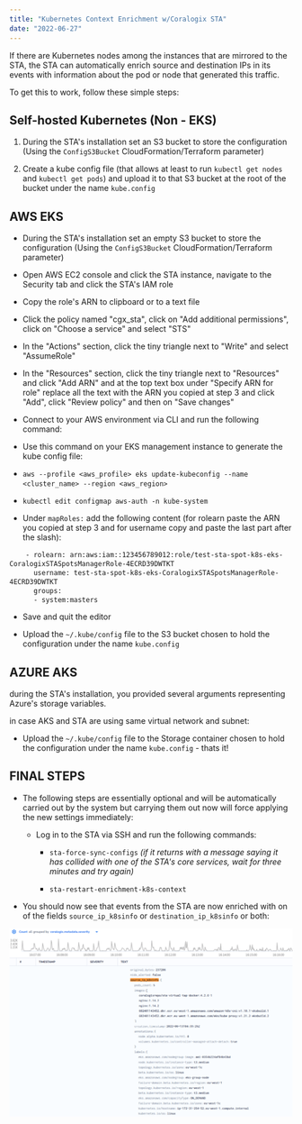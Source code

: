 ```yaml
---
title: "Kubernetes Context Enrichment w/Coralogix STA"
date: "2022-06-27"
---
```


If there are Kubernetes nodes among the instances that are mirrored to the STA, the STA can automatically enrich source and destination IPs in its events with information about the pod or node that generated this traffic.

To get this to work, follow these simple steps:

## Self-hosted Kubernetes (Non - EKS)

1. During the STA's installation set an S3 bucket to store the configuration (Using the `ConfigS3Bucket` CloudFormation/Terraform parameter)

3. Create a kube config file (that allows at least to run `kubectl get nodes` and `kubectl get pods`) and upload it to that S3 bucket at the root of the bucket under the name `kube.config`

## AWS EKS

- During the STA's installation set an empty S3 bucket to store the configuration (Using the `ConfigS3Bucket` CloudFormation/Terraform parameter)

- Open AWS EC2 console and click the STA instance, navigate to the Security tab and click the STA's IAM role

- Copy the role's ARN to clipboard or to a text file

- Click the policy named "cgx\_sta", click on "Add additional permissions", click on "Choose a service" and select "STS"

- In the "Actions" section, click the tiny triangle next to "Write" and select "AssumeRole"

- In the "Resources" section, click the tiny triangle next to "Resources" and click "Add ARN" and at the top text box under "Specify ARN for role" replace all the text with the ARN you copied at step 3 and click "Add", click "Review policy" and then on "Save changes"

- Connect to your AWS environment via CLI and run the following command:

- Use this command on your EKS management instance to generate the kube config file:

- `aws --profile <aws_profile> eks update-kubeconfig --name <cluster_name> --region <aws_region>`

- `kubectl edit configmap aws-auth -n kube-system`

- Under `mapRoles:` add the following content (for rolearn paste the ARN you copied at step 3 and for username copy and paste the last part after the slash):

```
    - rolearn: arn:aws:iam::123456789012:role/test-sta-spot-k8s-eks-CoralogixSTASpotsManagerRole-4ECRD39DWTKT
      username: test-sta-spot-k8s-eks-CoralogixSTASpotsManagerRole-4ECRD39DWTKT
      groups:
      - system:masters
```

- Save and quit the editor

- Upload the `~/.kube/config` file to the S3 bucket chosen to hold the configuration under the name `kube.config`

## AZURE AKS

during the STA's installation, you provided several arguments representing Azure's storage variables.

in case AKS and STA are using same virtual network and subnet:

- Upload the `~/.kube/config` file to the Storage container chosen to hold the configuration under the name `kube.config` - thats it!

## FINAL STEPS

- The following steps are essentially optional and will be automatically carried out by the system but carrying them out now will force applying the new settings immediately:
    - Log in to the STA via SSH and run the following commands:
        - `sta-force-sync-configs` _(if it returns with a message saying it has collided with one of the STA's core services, wait for three minutes and try again)_
        
        - `sta-restart-enrichment-k8s-context`

- You should now see that events from the STA are now enriched with on of the fields `source_ip_k8sinfo` or `destination_ip_k8sinfo` or both:

![](images/Screenshot-from-2022-06-16-21-12-42-1024x679.png)
